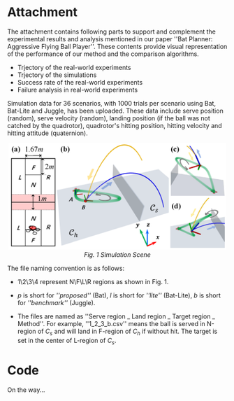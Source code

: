 # Attachment 

The attachment contains following parts to support and complement the experimental results and analysis mentioned in our paper ''Bat Planner: Aggressive Flying Ball Player''. These contents provide visual representation of the performance of our method and the comparison algorithms.

- Trjectory of the real-world experiments
- Trjectory of the simulations
- Success rate of the real-world experiments
- Failure analysis in real-world experiments

Simulation data for 36 scenarios, with 1000 trials per scenario using Bat, Bat-Lite and Juggle, has been uploaded. These data include serve position (random), serve velocity (random), landing position (if the ball was not catched by the quadrotor), quadrotor's hitting position, hitting velocity and hitting attitude (quaternion). 

<p align="center">
  <img src="./figures/simulation.png" alt="Simulation Scene" width="500"/>
  <br>
  <em>Fig. 1 Simulation Scene</em>
</p>

The file naming convention is as follows:

- 1\2\3\4 represent N\F\L\R regions as shown in Fig. 1.

- *p* is short for *''proposed''* (Bat), *l* is short for *''lite''* (Bat-Lite), *b* is short for *''benchmark''* (Juggle).

- The files are named as ''Serve region _ Land region _ Target region _ Method''. For example, ''1_2_3_b.csv'' means the ball is served in N-region of  $C_s$ and will land in F-region of $C_h$ if without hit. The target is set in the center of L-region of $C_s$.


# Code
On the way...




